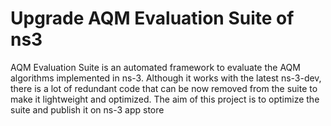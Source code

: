 # Upgrade AQM Evaluation Suite of ns3
AQM Evaluation Suite is an automated framework to evaluate the AQM algorithms implemented in ns-3. Although it works with the latest ns-3-dev, there is a lot of redundant code that can be now removed from the suite to make it lightweight and optimized. The aim of this project is to optimize the suite and publish it on ns-3 app store
